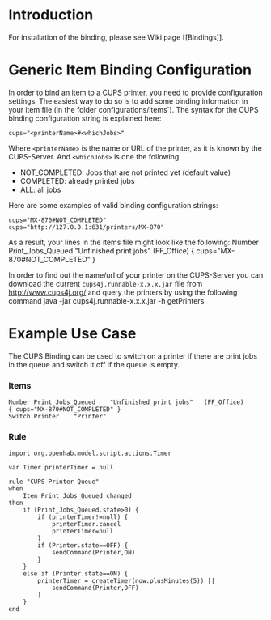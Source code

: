 # Introduction

For installation of the binding, please see Wiki page [[Bindings]].

# Generic Item Binding Configuration

In order to bind an item to a CUPS printer, you need to provide configuration settings. The easiest way to do so is to add some binding information in your item file (in the folder configurations/items`). The syntax for the CUPS binding configuration string is explained here: 

    cups="<printerName>#<whichJobs>"
Where `<printerName>` is the name or URL of the printer, as it is known by the CUPS-Server. And `<whichJobs>` is one the following
- NOT_COMPLETED: Jobs that are not printed yet (default value)
- COMPLETED: already printed jobs
- ALL: all jobs

Here are some examples of valid binding configuration strings: 

    cups="MX-870#NOT_COMPLETED"
    cups="http://127.0.0.1:631/printers/MX-870"

As a result, your lines in the items file might look like the following: 
    Number Print_Jobs_Queued    "Unfinished print jobs"   (FF_Office)             { cups="MX-870#NOT_COMPLETED" }

In order to find out the name/url of your printer on the CUPS-Server you can download the current `cups4j.runnable-x.x.x.jar` file from http://www.cups4j.org/ and query the printers by using the following command
    java -jar cups4j.runnable-x.x.x.jar -h <CUPS-Server name> getPrinters

# Example Use Case

The CUPS Binding can be used to switch on a printer if there are print jobs in the queue and switch it off if the queue is empty.

### Items

    Number Print_Jobs_Queued    "Unfinished print jobs"   (FF_Office)             { cups="MX-870#NOT_COMPLETED" }
    Switch Printer    "Printer"

### Rule

    import org.openhab.model.script.actions.Timer
    
    var Timer printerTimer = null
    
    rule "CUPS-Printer Queue"
    when
    	Item Print_Jobs_Queued changed
    then
    	if (Print_Jobs_Queued.state>0) {
    		if (printerTimer!=null) {
    			printerTimer.cancel
    			printerTimer=null
    		}
    		if (Printer.state==OFF) {
    			sendCommand(Printer,ON)
    		}
    	}
    	else if (Printer.state==ON) {
    		printerTimer = createTimer(now.plusMinutes(5)) [|
    			sendCommand(Printer,OFF)
    		]
    	}
    end